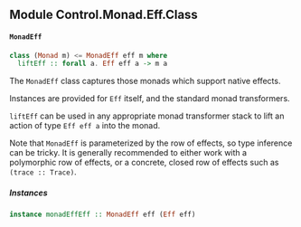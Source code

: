 ## Module Control.Monad.Eff.Class

#### `MonadEff`

``` purescript
class (Monad m) <= MonadEff eff m where
  liftEff :: forall a. Eff eff a -> m a
```

The `MonadEff` class captures those monads which support native effects.

Instances are provided for `Eff` itself, and the standard monad transformers.

`liftEff` can be used in any appropriate monad transformer stack to lift an action
of type `Eff eff a` into the monad.

Note that `MonadEff` is parameterized by the row of effects, so type inference can be
tricky. It is generally recommended to either work with a polymorphic row of effects,
or a concrete, closed row of effects such as `(trace :: Trace)`.

##### Instances
``` purescript
instance monadEffEff :: MonadEff eff (Eff eff)
```


